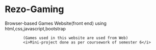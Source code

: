 # Rezo-Gaming
Browser-based Games Website(front end) using html,css,javascript,bootstrap

            (Games used in this website are used from Web)
            <i>Mini-project done as per coursework of semester 6</i>



